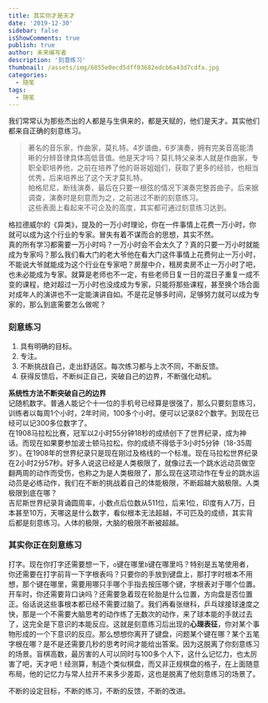 ```yaml
---
title: 其实你才是天才
date: '2019-12-30'
sidebar: false
isShowComments: true
publish: true
author: 未来编写者
description: '刻意练习'
thumbnail: /assets/img/6855e0ecd5dff03682edcb6a43d7cdfa.jpg
categories:
  - 随笔
tags:
  - 随笔
---
```


我们常常认为那些杰出的人都是与生俱来的，都是天赋的，他们是天才。其实他们都来自正确的刻意练习。

> 著名的音乐家，作曲家，莫扎特。4岁谱曲，6岁演奏，拥有完美音高能清晰的分辨音律具体高低音值。他是天才吗？莫扎特父亲本人就是作曲家，专职全职培养他，之前在培养了他的哥哥姐姐们，获取了更多的经验，也相当优秀，后来培养出了这个天才莫扎特。  
> 帕格尼尼，断线演奏，最后在只要一根弦的情况下演奏完整首曲子。后来据调查，演奏时是刻意而为之，之前进过不断的刻意练习。  
> 这些表面上看起来不可企及的高度，其实都可通过刻意练习达到。

格拉德威尔的《异类》，提及的一万小时理论，你在一件事情上花费一万小时，你就可以成为这个行业的专家。冒失有着不谋而合的思想，其实不然。  
真的所有学习都需要一万小时吗？一万小时会不会太久了？真的只要一万小时就能成为专家吗？那么我们看大门的老大爷他在看大门这件事情上花费何止一万小时，不能说大爷就能成为这个行业在专家吧？房屋中介，租房卖房不止一万小时了吧，也未必能成为专家。就算是老师也不一定，有些老师日复一日的混日子重复一成不变的课程，绝对超过一万小时也没成成为专家，只能将那些课程，甚至换个场合面对成年人的演讲也不一定能演讲自如。不是花足够多时间，足够努力就可以成为专家的，那么到底需要怎么做呢？

### 刻意练习

1. 具有明确的目标。
2. 专注。
3. 不断挑战自己，走出舒适区。每次练习都与上次不同，不断反馈。
4. 获得反馈后，不断纠正自己，突破自己的边界，不断强化动机。

**系统性方法不断突破自己的边界**  
记随机数字。普通人能记个十一位的手机号已经算是很强了，那么只要刻意练习，训练者以每周1个小时，2年时间，100多个小时。便可以记录82个数字。到现在已经可以记300多位数字了。  
在1908马拉松比赛，冠军以2小时55分钟18秒的成绩创下了世界纪录，成为神话。而现在如果要参加波士顿马拉松，你的成绩不得低于3小时5分钟（18-35周岁）。在1908年的世界纪录只是现在刚过及格线的一个标准。现在马拉松世界纪录在2小时2分57秒。好多人说这已经是人类极限了，就像过去一个跳水远动员做空翻两周的动作而受伤，也称之为是人类极限了，那么现在这项动作在专业的跳水运动员是必练动作，我们在不断的挑战着自己的体能极限，不断超越大脑极限。人类极限到底在哪？  
吉尼斯世界纪录背诵圆周率，小数点后位数从511位，后来1位，印度有人7万，日本甚至10万，天哪这是什么数字，看似根本无法超越，不可匹及的成绩，其实背后都是刻意练习。人体的极限，大脑的极限不断被超越。

### 其实你正在刻意练习
打字。现在你打字还需要想一下，`o`键在哪里`b`键在哪里吗？特别是五笔使用者，你还需要在打字前背一下字根表吗？只要你的手放到键盘上，那打字时根本不用想，那个键在哪里，需要用哪只手哪个手指去按压哪个键，字根表对于哪个位置。开车时，你还需要背口诀吗？还需要急着现在轮胎是什么位置，方向盘是否位置正。俗话说这些事根本都已经不需要过脑了。我们再看张继科，乒乓球接球速度之快，那是一个不需要大脑思考的动作练了无数次的动作，来了球本能的手就过去了，这完全是下意识的本能反应。这就是刻意练习后出现的**心理表征**，你对某个事物形成的一个下意识的反应。那么想想你离开了键盘，问题某个键在哪？某个五笔字根在哪？是不是还需要几秒的思考时间才能给出答案。因为这脱离了你刻意练习的场景。盲棋高数，最厉害的人可以同时与100多个人下，这什么记忆力，也太厉害了吧，天才吧！经测算，制造个类似棋盘，而又非正规棋盘的格子，在上面随意布局，他的记忆力与常人拉开不来多少差距，这也是脱离了他刻意练习的场景了。

不断的设定目标，不断的练习，不断的反馈，不断的改进。

